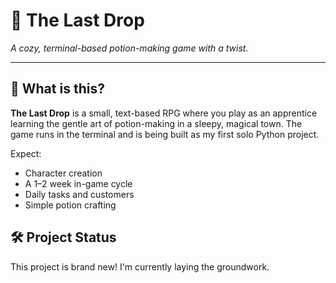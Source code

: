 # 🧪 The Last Drop

*A cozy, terminal-based potion-making game with a twist.*

---

## 🌿 What is this?

**The Last Drop** is a small, text-based RPG where you play as an apprentice learning the gentle art of potion-making in a sleepy, magical town. The game runs in the terminal and is being built as my first solo Python project.

Expect:
- Character creation
- A 1–2 week in-game cycle
- Daily tasks and customers
- Simple potion crafting

## 🛠 Project Status

This project is brand new! I'm currently laying the groundwork.
